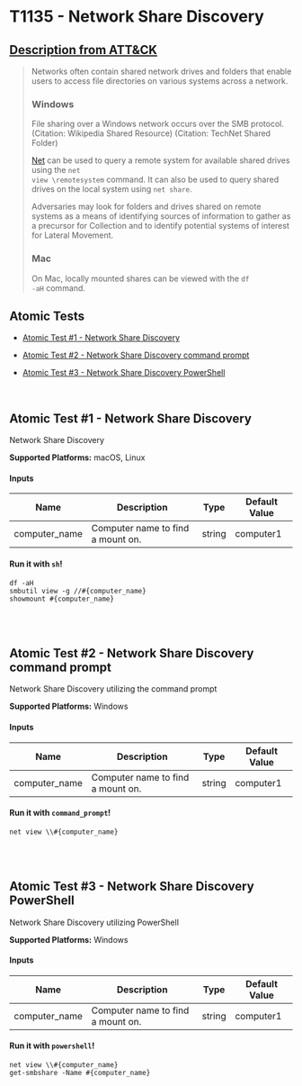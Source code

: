 # T1135 - Network Share Discovery
## [Description from ATT&CK](https://attack.mitre.org/wiki/Technique/T1135)
<blockquote>Networks often contain shared network drives and folders that enable users to access file directories on various systems across a network. 

### Windows

File sharing over a Windows network occurs over the SMB protocol. (Citation: Wikipedia Shared Resource) (Citation: TechNet Shared Folder)

[Net](https://attack.mitre.org/software/S0039) can be used to query a remote system for available shared drives using the <code>net view \\remotesystem</code> command. It can also be used to query shared drives on the local system using <code>net share</code>.

Adversaries may look for folders and drives shared on remote systems as a means of identifying sources of information to gather as a precursor for Collection and to identify potential systems of interest for Lateral Movement.

### Mac

On Mac, locally mounted shares can be viewed with the <code>df -aH</code> command.</blockquote>

## Atomic Tests

- [Atomic Test #1 - Network Share Discovery](#atomic-test-1---network-share-discovery)

- [Atomic Test #2 - Network Share Discovery command prompt](#atomic-test-2---network-share-discovery-command-prompt)

- [Atomic Test #3 - Network Share Discovery PowerShell](#atomic-test-3---network-share-discovery-powershell)


<br/>

## Atomic Test #1 - Network Share Discovery
Network Share Discovery

**Supported Platforms:** macOS, Linux


#### Inputs
| Name | Description | Type | Default Value | 
|------|-------------|------|---------------|
| computer_name | Computer name to find a mount on. | string | computer1|

#### Run it with `sh`!
```
df -aH
smbutil view -g //#{computer_name}
showmount #{computer_name}
```
<br/>
<br/>

## Atomic Test #2 - Network Share Discovery command prompt
Network Share Discovery utilizing the command prompt

**Supported Platforms:** Windows


#### Inputs
| Name | Description | Type | Default Value | 
|------|-------------|------|---------------|
| computer_name | Computer name to find a mount on. | string | computer1|

#### Run it with `command_prompt`!
```
net view \\#{computer_name}
```
<br/>
<br/>

## Atomic Test #3 - Network Share Discovery PowerShell
Network Share Discovery utilizing PowerShell

**Supported Platforms:** Windows


#### Inputs
| Name | Description | Type | Default Value | 
|------|-------------|------|---------------|
| computer_name | Computer name to find a mount on. | string | computer1|

#### Run it with `powershell`!
```
net view \\#{computer_name}
get-smbshare -Name #{computer_name}
```
<br/>
